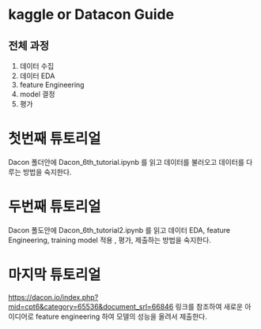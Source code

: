 kaggle or Datacon Guide
================
전체 과정
--------
1. 데이터 수집
2. 데이터 EDA
3. feature Engineering
4. model 결정
5. 평가


# 첫번째 튜토리얼
Dacon 폴더안에 Dacon_6th_tutorial.ipynb 를 읽고 데이터를 불러오고 데이터를 다루는 방법을 숙지한다.

# 두번째 튜토리얼
Dacon 폴도안에 Dacon_6th_tutorial2.ipynb 를 읽고 데이터 EDA, feature Engineering, training model 적용 , 평가, 제출하는 방법을 숙지한다.

# 마지막 튜토리얼
https://dacon.io/index.php?mid=cpt6&category=65536&document_srl=66846
링크를 참조하여 새로운 아이디어로 feature engineering 하여 모델의 성능을 올려서 제출한다.

